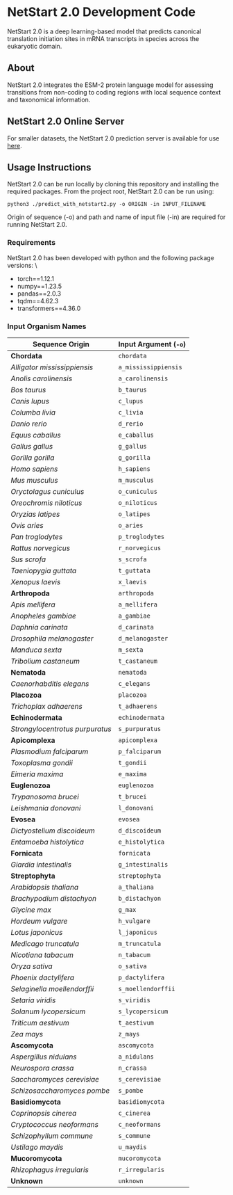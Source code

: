 # NetStart 2.0 Development Code
NetStart 2.0 is a deep learning-based model that predicts canonical translation initiation sites in mRNA transcripts in species across the eukaryotic domain.

## About
NetStart 2.0 integrates the ESM-2 protein language model for assessing transitions from non-coding to coding regions with local sequence context and taxonomical information. 

## NetStart 2.0 Online Server
For smaller datasets, the NetStart 2.0 prediction server is available for use [here](https://services.healthtech.dtu.dk/services/NetStart-2.0/). 

## Usage Instructions
NetStart 2.0 can be run locally by cloning this repository and installing the required packages. From the project root, NetStart 2.0 can be run using: 
```
python3 ./predict_with_netstart2.py -o ORIGIN -in INPUT_FILENAME 
```

Origin of sequence (-o) and path and name of input file (-in) are required for running NetStart 2.0.

### Requirements
NetStart 2.0 has been developed with python and the following package versions: \
* torch==1.12.1
* numpy==1.23.5
* pandas==2.0.3
* tqdm==4.62.3
* transformers==4.36.0 


### Input Organism Names

| Sequence Origin                 | Input Argument (`-o`)   |
|---------------------------------|-------------------------|
| **Chordata**                    | `chordata`              |
| *Alligator mississippiensis*    | `a_mississippiensis`    |
| *Anolis carolinensis*           | `a_carolinensis`        |
| *Bos taurus*                    | `b_taurus`              |
| *Canis lupus*                   | `c_lupus`               |
| *Columba livia*                 | `c_livia`               |
| *Danio rerio*                   | `d_rerio`               |
| *Equus caballus*                | `e_caballus`            |
| *Gallus gallus*                 | `g_gallus`              |
| *Gorilla gorilla*               | `g_gorilla`             |
| *Homo sapiens*                  | `h_sapiens`             |
| *Mus musculus*                  | `m_musculus`            |
| *Oryctolagus cuniculus*         | `o_cuniculus`           |
| *Oreochromis niloticus*         | `o_niloticus`           |
| *Oryzias latipes*               | `o_latipes`             |
| *Ovis aries*                    | `o_aries`               |
| *Pan troglodytes*               | `p_troglodytes`         |
| *Rattus norvegicus*             | `r_norvegicus`          |
| *Sus scrofa*                    | `s_scrofa`              |
| *Taeniopygia guttata*           | `t_guttata`             |
| *Xenopus laevis*                | `x_laevis`              |
| **Arthropoda**                  | `arthropoda`            |
| *Apis mellifera*                | `a_mellifera`           |
| *Anopheles gambiae*             | `a_gambiae`             |
| *Daphnia carinata*              | `d_carinata`            |
| *Drosophila melanogaster*       | `d_melanogaster`        |
| *Manduca sexta*                 | `m_sexta`               |
| *Tribolium castaneum*           | `t_castaneum`           |
| **Nematoda**                    | `nematoda`              |
| *Caenorhabditis elegans*        | `c_elegans`             |
| **Placozoa**                    | `placozoa`              |
| *Trichoplax adhaerens*          | `t_adhaerens`           |
| **Echinodermata**               | `echinodermata`         |
| *Strongylocentrotus purpuratus* | `s_purpuratus`          |
| **Apicomplexa**                 | `apicomplexa`           |
| *Plasmodium falciparum*         | `p_falciparum`          |
| *Toxoplasma gondii*             | `t_gondii`              |
| *Eimeria maxima*                | `e_maxima`              |
| **Euglenozoa**                  | `euglenozoa`            |
| *Trypanosoma brucei*            | `t_brucei`              |
| *Leishmania donovani*           | `l_donovani`            |
| **Evosea**                      | `evosea`                |
| *Dictyostelium discoideum*      | `d_discoideum`          |
| *Entamoeba histolytica*         | `e_histolytica`         |
| **Fornicata**                   | `fornicata`             |
| *Giardia intestinalis*          | `g_intestinalis`        |
| **Streptophyta**                | `streptophyta`          |
| *Arabidopsis thaliana*          | `a_thaliana`            |
| *Brachypodium distachyon*       | `b_distachyon`          |
| *Glycine max*                   | `g_max`                 |
| *Hordeum vulgare*               | `h_vulgare`             |
| *Lotus japonicus*               | `l_japonicus`           |
| *Medicago truncatula*           | `m_truncatula`          |
| *Nicotiana tabacum*             | `n_tabacum`             |
| *Oryza sativa*                  | `o_sativa`              |
| *Phoenix dactylifera*           | `p_dactylifera`         |
| *Selaginella moellendorffii*    | `s_moellendorffii`      |
| *Setaria viridis*               | `s_viridis`             |
| *Solanum lycopersicum*          | `s_lycopersicum`        |
| *Triticum aestivum*             | `t_aestivum`            |
| *Zea mays*                      | `z_mays`                |
| **Ascomycota**                  | `ascomycota`            |
| *Aspergillus nidulans*          | `a_nidulans`            |
| *Neurospora crassa*             | `n_crassa`              |
| *Saccharomyces cerevisiae*      | `s_cerevisiae`          |
| *Schizosaccharomyces pombe*     | `s_pombe`               |
| **Basidiomycota**               | `basidiomycota`         |
| *Coprinopsis cinerea*           | `c_cinerea`             |
| *Cryptococcus neoformans*       | `c_neoformans`          |
| *Schizophyllum commune*         | `s_commune`             |
| *Ustilago maydis*               | `u_maydis`              |
| **Mucoromycota**                | `mucoromycota`          |
| *Rhizophagus irregularis*       | `r_irregularis`         |
| **Unknown**                     | `unknown`               |
